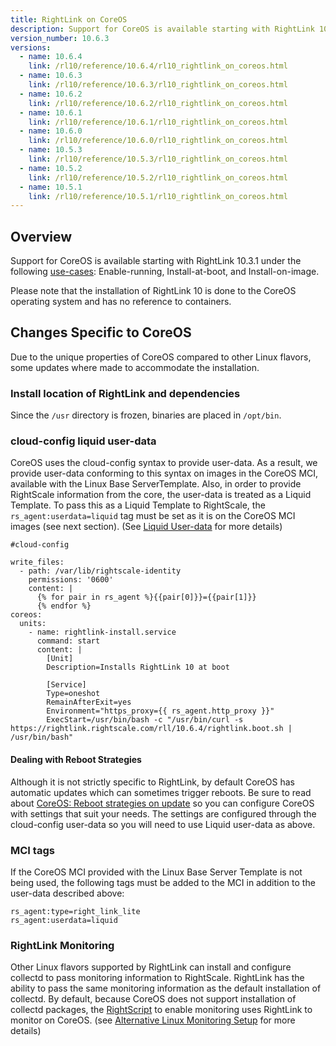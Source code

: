 ```yaml
---
title: RightLink on CoreOS
description: Support for CoreOS is available starting with RightLink 10.3.0 under the Enable-running, Install-at-boot, and Install-on-image use cases.
version_number: 10.6.3
versions:
  - name: 10.6.4
    link: /rl10/reference/10.6.4/rl10_rightlink_on_coreos.html
  - name: 10.6.3
    link: /rl10/reference/10.6.3/rl10_rightlink_on_coreos.html
  - name: 10.6.2
    link: /rl10/reference/10.6.2/rl10_rightlink_on_coreos.html
  - name: 10.6.1
    link: /rl10/reference/10.6.1/rl10_rightlink_on_coreos.html
  - name: 10.6.0
    link: /rl10/reference/10.6.0/rl10_rightlink_on_coreos.html
  - name: 10.5.3
    link: /rl10/reference/10.5.3/rl10_rightlink_on_coreos.html
  - name: 10.5.2
    link: /rl10/reference/10.5.2/rl10_rightlink_on_coreos.html
  - name: 10.5.1
    link: /rl10/reference/10.5.1/rl10_rightlink_on_coreos.html
---
```


## Overview

Support for CoreOS is available starting with RightLink 10.3.1 under the following [use-cases](/rl10/about.html#use-cases): Enable-running, Install-at-boot, and Install-on-image.

Please note that the installation of RightLink 10 is done to the CoreOS operating system and has no reference to containers.

## Changes Specific to CoreOS

Due to the unique properties of CoreOS compared to other Linux flavors, some updates where made to accommodate the installation.

### Install location of RightLink and dependencies

Since the `/usr` directory is frozen, binaries are placed in `/opt/bin`.

### cloud-config liquid user-data

CoreOS uses the cloud-config syntax to provide user-data. As a result, we provide user-data conforming to this syntax on images in the CoreOS MCI, available with the Linux Base ServerTemplate.  Also, in order to provide RightScale information from the core, the user-data is treated as a Liquid Template. To pass this as a Liquid Template to RightScale, the `rs_agent:userdata=liquid` tag must be set as it is on the CoreOS MCI images (see next section). (See [Liquid User-data](rl10_install_at_boot.html#advanced-usage-liquid-user-data) for more details)

~~~
#cloud-config

write_files:
  - path: /var/lib/rightscale-identity
    permissions: '0600'
    content: |
      {% for pair in rs_agent %}{{pair[0]}}={{pair[1]}}
      {% endfor %}
coreos:
  units:
    - name: rightlink-install.service
      command: start
      content: |
        [Unit]
        Description=Installs RightLink 10 at boot

        [Service]
        Type=oneshot
        RemainAfterExit=yes
        Environment="https_proxy={{ rs_agent.http_proxy }}"
        ExecStart=/usr/bin/bash -c "/usr/bin/curl -s https://rightlink.rightscale.com/rll/10.6.4/rightlink.boot.sh | /usr/bin/bash"
~~~

#### Dealing with Reboot Strategies

Although it is not strictly specific to RightLink, by default CoreOS has automatic updates which can sometimes trigger
reboots. Be sure to read about [CoreOS: Reboot strategies on update] so you can configure CoreOS with settings that suit
your needs. The settings are configured through the cloud-config user-data so you will need to use Liquid user-data as
above.

[CoreOS: Reboot strategies on update]: https://coreos.com/os/docs/latest/update-strategies.html

### MCI tags

If the CoreOS MCI provided with the Linux Base Server Template is not being used, the following tags must be added to the MCI in addition to the user-data described above:

  `rs_agent:type=right_link_lite`</br>
  `rs_agent:userdata=liquid`

### RightLink Monitoring

Other Linux flavors supported by RightLink can install and configure collectd to pass monitoring information to RightScale.  RightLink has the ability to pass the same monitoring information as the default installation of collectd.  By default, because CoreOS does not support installation of collectd packages, the [RightScript](https://github.com/rightscale/rightlink_scripts/blob/master/rll/enable-monitoring.sh) to enable monitoring uses RightLink to monitor on CoreOS. (see [Alternative Linux Monitoring Setup](rl10_monitoring.html#linux-setup-procedure-alternative-linux-monitoring-setup) for more details)
